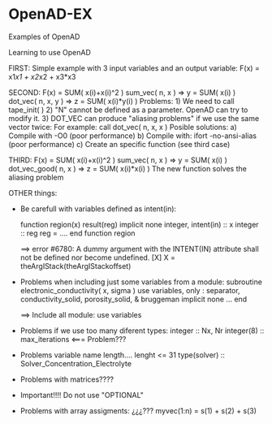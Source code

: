 # OpenAD-EX
Examples of OpenAD

Learning to use OpenAD

FIRST:
  Simple example with 3 input variables and an output variable:
  F(x) = x1*x1 + x2*x2 + x3*x3

SECOND:
  F(x) = SUM( x(i)+x(i)^2 )
      sum_vec( n, x )    => y = SUM( x(i) )
      dot_vec( n, x, y ) => z = SUM( x(i)*y(i) )
  Problems:
    1) We need to call tape_init( )
    2) "N" cannot be defined as a parameter. OpenAD can try to modify it.
    3) DOT_VEC can produce "aliasing problems" if we use the same vector twice:
      For example: call dot_vec( n, x, x )
      Posible solutions:
        a) Compile with -O0                        (poor performance)
        b) Compile with: ifort -no-ansi-alias      (poor performance)
        c) Create an specific function             (see third case)

THIRD:
  F(x) = SUM( x(i)+x(i)^2 )
      sum_vec( n, x )    => y = SUM( x(i) )
      dot_vec_good( n, x ) => z = SUM( x(i)*x(i) )
  The new function solves the aliasing problem


OTHER things:
* Be carefull with variables defined as intent(in):

    function region(x) result(reg)
    implicit none
    integer, intent(in) :: x
    integer             :: reg
    reg = ....
    end function region

    ==> error #6780: A dummy argument with the INTENT(IN) attribute shall not be defined nor become undefined.   [X]
        X = theArgIStack(theArgIStackoffset)

* Problems when including just some variables from a module:
    subroutine electronic_conductivity( x, sigma )
    use variables, only : separator, conductivity_solid, porosity_solid, &
                          bruggeman
    implicit none
    ...
    end

    ==> Include all module: use variables

* Problems if we use too many diferent types:
		integer      :: Nx, Nr 
    integer(8)   :: max_iterations  <=== Problem???

* Problems variable name length.... lenght <= 31
    type(solver) :: Solver_Concentration_Electrolyte

* Problems with matrices????
* Important!!!! Do not use "OPTIONAL"
* Problems with array assigments: ¿¿¿???
    myvec(1:n) = s(1) + s(2) + s(3)
